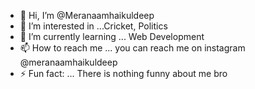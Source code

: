 - 👋 Hi, I’m @Meranaamhaikuldeep
- 👀 I’m interested in ...Cricket, Politics
- 🌱 I’m currently learning ... Web Development
- 📫 How to reach me ... you can reach me on instagram @meranaamhaikuldeep
- ⚡ Fun fact: ... There is nothing funny about me bro
